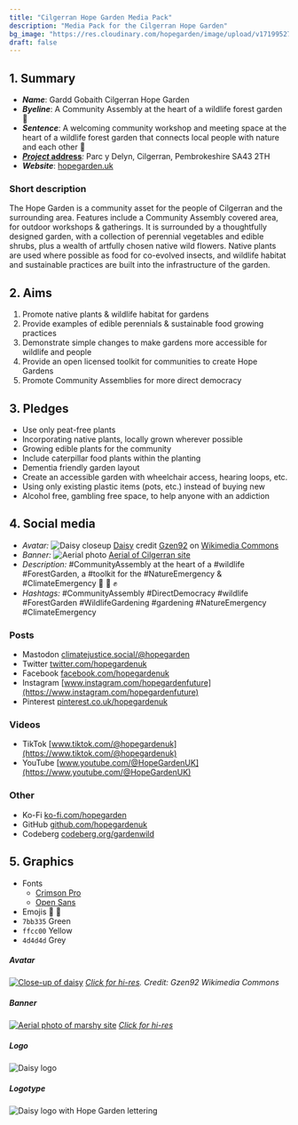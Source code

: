 ```yaml
---
title: "Cilgerran Hope Garden Media Pack"
description: "Media Pack for the Cilgerran Hope Garden"
bg_image: "https://res.cloudinary.com/hopegarden/image/upload/v1719952740/title-poppy.webp"
draft: false
---
```


## 1. Summary
- **_Name_**: Gardd Gobaith Cilgerran Hope Garden  
- **_Byeline_**: A Community Assembly at the heart of a wildlife forest garden 💚  
- **_Sentence_**: A welcoming community workshop and meeting space at the heart of a wildlife forest garden that connects local people with nature and each other 💚 
- [**_Project_ address**](https://w3w.co/present.purifier.canyons)_:_ Parc y Delyn, Cilgerran, Pembrokeshire SA43 2TH  
- **_Website_**: [hopegarden.uk](https://hopegarden.uk/)  
### Short description  
The Hope Garden is a community asset for the people of Cilgerran and the surrounding area. Features include a Community Assembly covered area, for outdoor workshops & gatherings. It is surrounded by a thoughtfully designed garden, with a collection of perennial vegetables and edible shrubs, plus a wealth of artfully chosen native wild flowers. Native plants are used where possible as food for co-evolved insects, and wildlife habitat and sustainable practices are built into the infrastructure of the garden.
## 2. Aims
1. Promote native plants & wildlife habitat for gardens
2. Provide examples of edible perennials & sustainable food growing practices
3. Demonstrate simple changes to make gardens more accessible for wildlife and people
4. Provide an open licensed toolkit for communities to create Hope Gardens
5. Promote Community Assemblies for more direct democracy
## 3. Pledges 
- Use only peat-free plants
- Incorporating native plants, locally grown wherever possible
- Growing edible plants for the community
- Include caterpillar food plants within the planting
- Dementia friendly garden layout
- Create an accessible garden with wheelchair access, hearing loops, etc. 
- Using only existing plastic items (pots, etc.) instead of buying new
- Alcohol free, gambling free space, to help anyone with an addiction
## 4. Social media
- _Avatar:_ ![Daisy closeup](https://res.cloudinary.com/hopegarden/image/upload/f_auto,h_40/v1720377562/190827-daisy-Gzen92.webp) [Daisy](https://res.cloudinary.com/hopegarden/image/upload/v1720377562/190827-daisy-Gzen92.webp) credit [Gzen92](https://commons.wikimedia.org/wiki/User:Gzen92) on [Wikimedia Commons](https://commons.wikimedia.org/wiki/File:P%C3%A2querette_(Bellis_perennis)_(2).jpg)
- _Banner:_ ![Aerial photo](https://res.cloudinary.com/hopegarden/image/upload/f_auto,w_40/v1720378407/240224-aerial-wide-169.webp) [Aerial of Cilgerran site](https://res.cloudinary.com/hopegarden/image/upload/v1720378407/240224-aerial-wide-169.webp)
- _Description:_ #CommunityAssembly at the heart of a #wildlife #ForestGarden, a #toolkit for the #NatureEmergency & #ClimateEmergency  💚 🌳 ✊
- _Hashtags:_ #CommunityAssembly #DirectDemocracy #wildlife #ForestGarden #WildlifeGardening #gardening #NatureEmergency #ClimateEmergency
### Posts
- Mastodon [climatejustice.social/@hopegarden](https://climatejustice.social/@hopegarden)
- Twitter [twitter.com/hopegardenuk](https://twitter.com/hopegardenuk)
- Facebook [facebook.com/hopegardenuk](https://facebook.com/hopegardenuk)
- Instagram [www.instagram.com/hopegardenfuture](https://www.instagram.com/hopegardenfuture)
- Pinterest [pinterest.co.uk/hopegardenuk](https://pinterest.co.uk/hopegardenuk)
### Videos
- TikTok [www.tiktok.com/@hopegardenuk](https://www.tiktok.com/@hopegardenuk)
- YouTube [www.youtube.com/@HopeGardenUK](https://www.youtube.com/@HopeGardenUK)
### Other
- Ko-Fi [ko-fi.com/hopegarden](https://ko-fi.com/hopegarden)
- GitHub [github.com/hopegardenuk](https://github.com/hopegardenuk)
- Codeberg [codeberg.org/gardenwild](https://codeberg.org/gardenwild)
## 5. Graphics
- Fonts
    - [Crimson Pro](https://fonts.google.com/specimen/Crimson+Pro?query=crimson+pro0)
    - [Open Sans](https://fonts.google.com/specimen/Open+Sans?query=open+sans)
- Emojis 🌻 🌳 
- `7bb335` Green
- `ffcc00` Yellow
- `4d4d4d` Grey 
##### Avatar
[![Close-up of daisy](https://res.cloudinary.com/hopegarden/image/upload/w_240//v1720377562/190827-daisy-Gzen92.webp)](https://res.cloudinary.com/hopegarden/image/upload/v1720377562/190827-daisy-Gzen92.webp)
*[Click for hi-res]([https://res.cloudinary.com/hopegarden/image/upload/v1720377562/190827-daisy-Gzen92.webp](https://res.cloudinary.com/hopegarden/image/upload/v1720377562/190827-daisy-Gzen92.webp)). Credit: Gzen92 Wikimedia Commons*
##### Banner
[![Aerial photo of marshy site](https://res.cloudinary.com/hopegarden/image/upload/w_400/v1720378407/240224-aerial-wide-169.webp)](https://res.cloudinary.com/hopegarden/image/upload/v1720378407/240224-aerial-wide-169.webp)
_[Click for hi-res](https://res.cloudinary.com/hopegarden/image/upload/v1720378407/240224-aerial-wide-169.webp)_
##### Logo
![Daisy logo](https://res.cloudinary.com/hopegarden/image/upload/v1719952233/logo.svg)
##### Logotype
![Daisy logo with Hope Garden lettering](https://res.cloudinary.com/hopegarden/image/upload/v1720888897/logotype.svg)
<!-- ## History  
Original idea was for a show garden at RHS Hampton Court, bringing direct democracy to discuss nature emergency to the heart of the horticultural establishment.  
### Community Assembly  
3 pillars:
1. Radical inclusivity
2. Active listening
3. Trust the process
### Definitions
- What is a forest garden?
- What is a Community Assembly?
- What is a wildlife garden?
 -->
